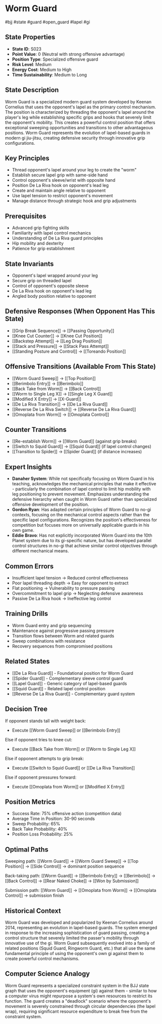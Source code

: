 # Worm Guard
#bjj #state #guard #open_guard #lapel #gi

## State Properties
- **State ID**: S023
- **Point Value**: 0 (Neutral with strong offensive advantage)
- **Position Type**: Specialized offensive guard
- **Risk Level**: Medium
- **Energy Cost**: Medium to High
- **Time Sustainability**: Medium to Long

## State Description
Worm Guard is a specialized modern guard system developed by Keenan Cornelius that uses the opponent's lapel as the primary control mechanism. The position is characterized by threading the opponent's lapel around the player's leg while establishing specific grips and hooks that severely limit the opponent's mobility. This creates a powerful control position that offers exceptional sweeping opportunities and transitions to other advantageous positions. Worm Guard represents the evolution of lapel-based guards in modern gi jiu-jitsu, creating defensive security through innovative grip configurations.

## Key Principles
- Thread opponent's lapel around your leg to create the "worm"
- Establish secure lapel grip with same-side hand
- Control opponent's sleeve/wrist with opposite hand
- Position De La Riva hook on opponent's lead leg
- Create and maintain angle relative to opponent
- Use lapel tension to restrict opponent's movement
- Manage distance through strategic hook and grip adjustments

## Prerequisites
- Advanced grip fighting skills
- Familiarity with lapel control mechanics
- Understanding of De La Riva guard principles
- Hip mobility and dexterity
- Patience for grip establishment

## State Invariants
- Opponent's lapel wrapped around your leg
- Secure grip on threaded lapel
- Control of opponent's opposite sleeve
- De La Riva hook on opponent's lead leg
- Angled body position relative to opponent

## Defensive Responses (When Opponent Has This State)
- [[Grip Break Sequence]] → [[Passing Opportunity]]
- [[Knee Cut Counter]] → [[Knee Cut Position]]
- [[Backstep Attempt]] → [[Leg Drag Position]]
- [[Stack and Pressure]] → [[Stack Pass Attempt]]
- [[Standing Posture and Control]] → [[Toreando Position]]

## Offensive Transitions (Available From This State)
- [[Worm Guard Sweep]] → [[Top Position]]
- [[Berimbolo Entry]] → [[Berimbolo]]
- [[Back Take from Worm]] → [[Back Control]]
- [[Worm to Single Leg X]] → [[Single Leg X Guard]]
- [[Modified X Entry]] → [[X-Guard]]
- [[De La Riva Transition]] → [[De La Riva Guard]]
- [[Reverse De La Riva Switch]] → [[Reverse De La Riva Guard]]
- [[Omoplata from Worm]] → [[Omoplata Control]]

## Counter Transitions
- [[Re-establish Worm]] → [[Worm Guard]] (against grip breaks)
- [[Switch to Squid Guard]] → [[Squid Guard]] (if lapel control changes)
- [[Transition to Spider]] → [[Spider Guard]] (if distance increases)

## Expert Insights
- **Danaher System**: While not specifically focusing on Worm Guard in his teaching, acknowledges the mechanical principles that make it effective - particularly the combination of lapel control to limit hip mobility with leg positioning to prevent movement. Emphasizes understanding the defensive hierarchy when caught in Worm Guard rather than specialized offensive development of the position.
- **Gordon Ryan**: Has adapted certain principles of Worm Guard to no-gi contexts, focusing on the mechanical control aspects rather than the specific lapel configurations. Recognizes the position's effectiveness for competition but focuses more on universally applicable guards in his own game.
- **Eddie Bravo**: Has not explicitly incorporated Worm Guard into the 10th Planet system due to its gi-specific nature, but has developed parallel control structures in no-gi that achieve similar control objectives through different mechanical means.

## Common Errors
- Insufficient lapel tension → Reduced control effectiveness
- Poor lapel threading depth → Easy for opponent to extract
- Flat positioning → Vulnerability to pressure passing
- Overcommitment to lapel grip → Neglecting defensive awareness
- Passive De La Riva hook → Ineffective leg control

## Training Drills
- Worm Guard entry and grip sequencing
- Maintenance against progressive passing pressure
- Transition flows between Worm and related guards
- Sweep combinations with resistance
- Recovery sequences from compromised positions

## Related States
- [[De La Riva Guard]] - Foundational position for Worm Guard
- [[Spider Guard]] - Complementary sleeve control guard
- [[Lapel Guard]] - Generic category of lapel-based guards
- [[Squid Guard]] - Related lapel control position
- [[Reverse De La Riva Guard]] - Complementary guard system

## Decision Tree
If opponent stands tall with weight back:
- Execute [[Worm Guard Sweep]] or [[Berimbolo Entry]]

Else if opponent tries to knee cut:
- Execute [[Back Take from Worm]] or [[Worm to Single Leg X]]

Else if opponent attempts to grip break:
- Execute [[Switch to Squid Guard]] or [[De La Riva Transition]]

Else if opponent pressures forward:
- Execute [[Omoplata from Worm]] or [[Modified X Entry]]

## Position Metrics
- Success Rate: 75% offensive action (competition data)
- Average Time in Position: 30-90 seconds
- Sweep Probability: 65%
- Back Take Probability: 40%
- Position Loss Probability: 25%

## Optimal Paths
Sweeping path:
[[Worm Guard]] → [[Worm Guard Sweep]] → [[Top Position]] → [[Side Control]] → dominant position sequence

Back-taking path:
[[Worm Guard]] → [[Berimbolo Entry]] → [[Berimbolo]] → [[Back Control]] → [[Rear Naked Choke]] → [[Won by Submission]]

Submission path:
[[Worm Guard]] → [[Omoplata from Worm]] → [[Omoplata Control]] → submission finish

## Historical Context
Worm Guard was developed and popularized by Keenan Cornelius around 2014, representing an evolution in lapel-based guards. The system emerged in response to the increasing sophistication of guard passing, creating a control structure that severely limited the passer's mobility through innovative use of the gi. Worm Guard subsequently evolved into a family of related positions (Squid Guard, Ringworm Guard, etc.) that all use the same fundamental principle of using the opponent's own gi against them to create powerful control mechanisms.

## Computer Science Analogy
Worm Guard represents a specialized constraint system in the BJJ state graph that uses the opponent's equipment (gi) against them - similar to how a computer virus might repurpose a system's own resources to restrict its function. The guard creates a "deadlock" scenario where the opponent's movement is severely constrained through circular dependencies (the lapel wrap), requiring significant resource expenditure to break free from the constraint system.
